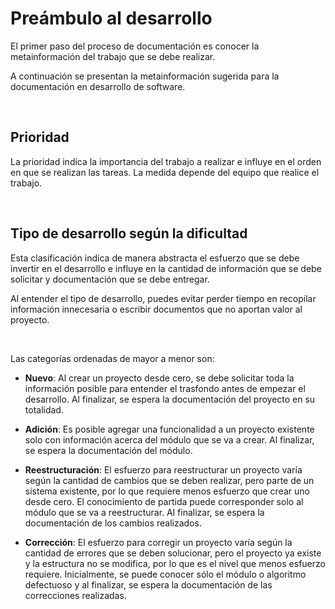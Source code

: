 # Preámbulo al desarrollo

El primer paso del proceso de documentación es conocer la metainformación del trabajo que se debe realizar.

A continuación se presentan la metainformación sugerida para la documentación en desarrollo de software.

<br/>


## Prioridad

La prioridad indica la importancia del trabajo a realizar e influye en el orden en que se realizan las tareas.
La medida depende del equipo que realice el trabajo.

<br/>


## Tipo de desarrollo según la dificultad

Esta clasificación indica de manera abstracta el esfuerzo que se debe invertir en el desarrollo e influye en la cantidad de información que se debe solicitar y documentación que se debe entregar.

Al entender el tipo de desarrollo, puedes evitar perder tiempo en recopilar información innecesaria o escribir documentos que no aportan valor al proyecto.

<br/>

Las categorías ordenadas de mayor a menor son:

- **Nuevo**: Al crear un proyecto desde cero, se debe solicitar toda la información posible para entender el trasfondo antes de empezar el desarrollo. Al finalizar, se espera la documentación del proyecto en su totalidad.

- **Adición**: Es posible agregar una funcionalidad a un proyecto existente solo con información acerca del módulo que se va a crear. Al finalizar, se espera la documentación del módulo.

- **Reestructuración**: El esfuerzo para reestructurar un proyecto varía según la cantidad de cambios que se deben realizar, pero parte de un sistema existente, por lo que requiere menos esfuerzo que crear uno desde cero. El conocimiento de partida puede corresponder solo al módulo que se va a reestructurar. Al finalizar, se espera la documentación de los cambios realizados.

- **Corrección**: El esfuerzo para corregir un proyecto varía según la cantidad de errores que se deben solucionar, pero el proyecto ya existe y la estructura no se modifica, por lo que es el nivel que menos esfuerzo requiere. Inicialmente, se puede conocer sólo el módulo o algoritmo defectuoso y al finalizar, se espera la documentación de las correcciones realizadas.
